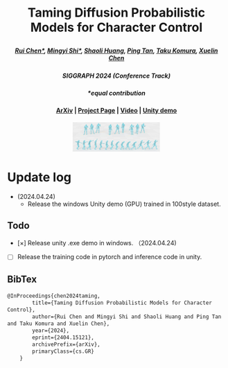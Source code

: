  # <p align="center"> Taming Diffusion Probabilistic Models for Character Control </p>

 #####  <p align="center"> [Rui Chen*](https://aruichen.github.io/), [Mingyi Shi*](https://rubbly.cn/), [Shaoli Huang](https://scholar.google.com/citations?user=o31BPFsAAAAJ&hl=en), [Ping Tan](https://ece.hkust.edu.hk/pingtan), [Taku Komura](https://scholar.google.com.hk/citations?user=TApLOhkAAAAJ&hl=en), [Xuelin Chen](https://xuelin-chen.github.io/)</p>
 ##### <p align="center"> SIGGRAPH 2024 (Conference Track)
 ##### <p align="center"> *equal contribution
 
#### <p align="center">[ArXiv](https://arxiv.org/abs/2404.15121) | [Project Page](https://aiganimation.github.io/CAMDM/) | [Video](https://www.youtube.com/watch?v=rUAez9tytAA) | [Unity demo](https://drive.google.com/file/d/13BEstYw6gLBRshpDorPO0DQPPeuAlDrB/view?usp=drive_link)</p>

<p align="center">
  <img width="40%" src="assets/camdm.png"/>
</p>

# Update log
- (2024.04.24) 
  - Release the windows Unity demo (GPU) trained in 100style dataset.

## Todo
- [×] Release unity .exe demo in windows. （2024.04.24)
- [ ] Release the training code in pytorch and inference code in unity.

## BibTex
```
@InProceedings{chen2024taming,
        title={Taming Diffusion Probabilistic Models for Character Control},
        author={Rui Chen and Mingyi Shi and Shaoli Huang and Ping Tan and Taku Komura and Xuelin Chen},
        year={2024},
        eprint={2404.15121},
        archivePrefix={arXiv},
        primaryClass={cs.GR}
    }
```
